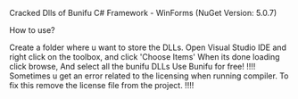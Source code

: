 Cracked Dlls of Bunifu C# Framework - WinForms (NuGet Version: 5.0.7)

How to use?

Create a folder where u want to store the DLLs.
Open Visual Studio IDE and right click on the toolbox, and click 'Choose Items'
When its done loading click browse, And select all the bunifu DLLs
Use Bunifu for free!
!!!! Sometimes u get an error related to the licensing when running compiler. To fix this remove the license file from the project. !!!!
